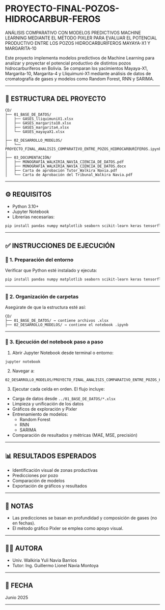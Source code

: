 # PROYECTO-FINAL-POZOS-HIDROCARBUR-FEROS
ANÁLISIS COMPARATIVO CON MODELOS PREDICTIVOS MACHINE LEARNING MEDIANTE EL MÉTODO PIXLER PARA EVALUAR EL POTENCIAL PRODUCTIVO ENTRE LOS POZOS HIDROCARBURÍFEROS MAYAYA-X1 Y MARGARITA-10

Este proyecto implementa modelos predictivos de Machine Learning para analizar y proyectar el potencial productivo de distintos pozos hidrocarburíferos en Bolivia. Se comparan los yacimientos Mayaya-X1, Margarita-10, Margarita-4 y Lliquimuni-X1 mediante análisis de datos de cromatografía de gases y modelos como Random Forest, RNN y SARIMA.

---

## 📁 ESTRUCTURA DEL PROYECTO

```
CD/
├── 01_BASE_DE_DATOS/
│   ├── GASES_lliquimuniX1.xlsx
│   ├── GASES_margarita10.xlsx
│   ├── GASES_margarita4.xlsx
│   └── GASES_mayayaX1.xlsx
│
├── 02_DESARROLLO_MODELOS/
│   └── PROYECTO_FINAL_ANALISIS_COMPARATIVO_ENTRE_POZOS_HIDROCARBURÍFEROS.ipynb
│
├── 03_DOCUMENTACIÓN/
│   ├── MONOGRAFÍA_WALKIRIA_NAVIA_CIENCIA_DE_DATOS.pdf
│   ├── MONOGRAFÍA_WALKIRIA_NAVIA_CIENCIA_DE_DATOS.docx
│   ├── Carta de aprobación Tutor_Walkira Navia.pdf
│   └── Carta de Aprobación del Tribunal_Walkira Navia.pdf
```

---

## ⚙️ REQUISITOS

- Python 3.10+
- Jupyter Notebook
- Librerías necesarias:

```bash
pip install pandas numpy matplotlib seaborn scikit-learn keras tensorflow statsmodels openpyxl
```

---

## ✅ INSTRUCCIONES DE EJECUCIÓN

### 🔧 1. Preparación del entorno

Verificar que Python esté instalado y ejecuta:

```bash
pip install pandas numpy matplotlib seaborn scikit-learn keras tensorflow statsmodels openpyxl
```

---

### 📂 2. Organización de carpetas

Asegúrate de que la estructura esté así:

```
CD/
├── 01_BASE_DE_DATOS/ → contiene archivos .xlsx
├── 02_DESARROLLO_MODELOS/ → contiene el notebook .ipynb
```

---

### 🧠 3. Ejecución del notebook paso a paso

1. Abrir Jupyter Notebook desde terminal o entorno:

```bash
jupyter notebook
```

2. Navegar a:

```
02_DESARROLLO_MODELOS/PROYECTO_FINAL_ANALISIS_COMPARATIVO_ENTRE_POZOS_HIDROCARBURÍFEROS.ipynb
```

3. Ejecutar cada celda en orden. El flujo incluye:

- Carga de datos desde `../01_BASE_DE_DATOS/*.xlsx`
- Limpieza y unificación de los datos
- Gráficos de exploración y Pixler
- Entrenamiento de modelos:
  - Random Forest
  - RNN
  - SARIMA
- Comparación de resultados y métricas (MAE, MSE, precisión)

---

## 📊 RESULTADOS ESPERADOS

- Identificación visual de zonas productivas
- Predicciones por pozo
- Comparación de modelos
- Exportación de gráficos y resultados

---

## 📌 NOTAS

- Las predicciones se basan en profundidad y composición de gases (no en fechas).
- El método gráfico Pixler se emplea como apoyo visual.

---

## 🧑‍💻 AUTORA

- Univ. Walkiria Yuli Navia Barrios  
- Tutor: Ing. Guillermo Lionel Navia Montoya

---

## 📅 FECHA

Junio 2025

---
